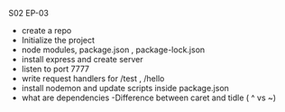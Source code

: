 S02 EP-03
- create a repo
- Initialize the project
- node modules, package.json , package-lock.json
- install express and create server
- listen to port 7777
- write request handlers for /test , /hello
- install nodemon and update scripts inside package.json
- what are dependencies
-Difference between caret and tidle ( ^ vs ~)

